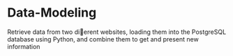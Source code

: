 # Data-Modeling
 Retrieve data from two dierent websites, loading them into the PostgreSQL database using Python, and combine them to get and present new information
